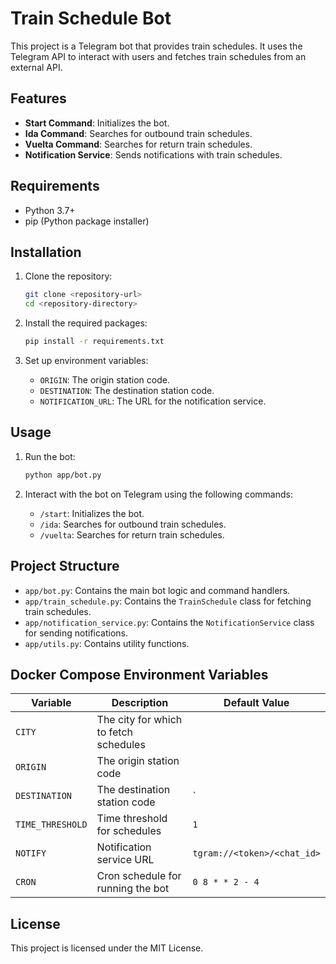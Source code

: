 # Train Schedule Bot

This project is a Telegram bot that provides train schedules. It uses the Telegram API to interact with users and fetches train schedules from an external API.

## Features

- **Start Command**: Initializes the bot.
- **Ida Command**: Searches for outbound train schedules.
- **Vuelta Command**: Searches for return train schedules.
- **Notification Service**: Sends notifications with train schedules.

## Requirements

- Python 3.7+
- pip (Python package installer)

## Installation

1. Clone the repository:
    ```sh
    git clone <repository-url>
    cd <repository-directory>
    ```

2. Install the required packages:
    ```sh
    pip install -r requirements.txt
    ```

3. Set up environment variables:
    - `ORIGIN`: The origin station code.
    - `DESTINATION`: The destination station code.
    - `NOTIFICATION_URL`: The URL for the notification service.

## Usage

1. Run the bot:
    ```sh
    python app/bot.py
    ```

2. Interact with the bot on Telegram using the following commands:
    - `/start`: Initializes the bot.
    - `/ida`: Searches for outbound train schedules.
    - `/vuelta`: Searches for return train schedules.

## Project Structure

- `app/bot.py`: Contains the main bot logic and command handlers.
- `app/train_schedule.py`: Contains the `TrainSchedule` class for fetching train schedules.
- `app/notification_service.py`: Contains the `NotificationService` class for sending notifications.
- `app/utils.py`: Contains utility functions.

## Docker Compose Environment Variables

| Variable         | Description                          | Default Value               |
|------------------|--------------------------------------|-----------------------------|
| `CITY`           | The city for which to fetch schedules|                             |
| `ORIGIN`         | The origin station code              |                             |
| `DESTINATION`    | The destination station code         | `                           |
| `TIME_THRESHOLD` | Time threshold for schedules         | `1`                         |
| `NOTIFY`         | Notification service URL             | `tgram://<token>/<chat_id>` |
| `CRON`           | Cron schedule for running the bot    | `0 8 * * 2 - 4`             |

## License

This project is licensed under the MIT License.